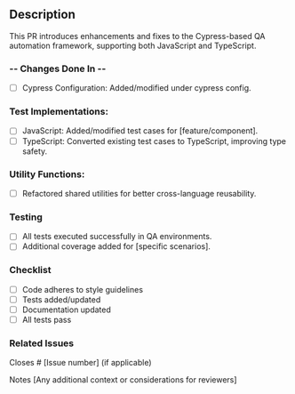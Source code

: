 ## Description

This PR introduces enhancements and fixes to the Cypress-based QA automation framework, supporting both JavaScript and TypeScript.

### -- Changes Done In --

- [ ] Cypress Configuration: Added/modified under cypress config.

### Test Implementations:
- [ ] JavaScript: Added/modified test cases for [feature/component].
- [ ] TypeScript: Converted existing test cases to TypeScript, improving type safety.

### Utility Functions:
- [ ] Refactored shared utilities for better cross-language reusability.

### Testing
- [ ] All tests executed successfully in QA environments.
- [ ] Additional coverage added for [specific scenarios].

### Checklist
- [ ] Code adheres to style guidelines
- [ ] Tests added/updated
- [ ] Documentation updated
- [ ] All tests pass

### Related Issues
Closes # [Issue number] (if applicable)

Notes
[Any additional context or considerations for reviewers]